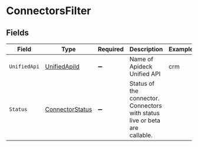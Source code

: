 # ConnectorsFilter


## Fields

| Field                                                                      | Type                                                                       | Required                                                                   | Description                                                                | Example                                                                    |
| -------------------------------------------------------------------------- | -------------------------------------------------------------------------- | -------------------------------------------------------------------------- | -------------------------------------------------------------------------- | -------------------------------------------------------------------------- |
| `UnifiedApi`                                                               | [UnifiedApiId](../../Models/Components/UnifiedApiId.md)                    | :heavy_minus_sign:                                                         | Name of Apideck Unified API                                                | crm                                                                        |
| `Status`                                                                   | [ConnectorStatus](../../Models/Components/ConnectorStatus.md)              | :heavy_minus_sign:                                                         | Status of the connector. Connectors with status live or beta are callable. |                                                                            |